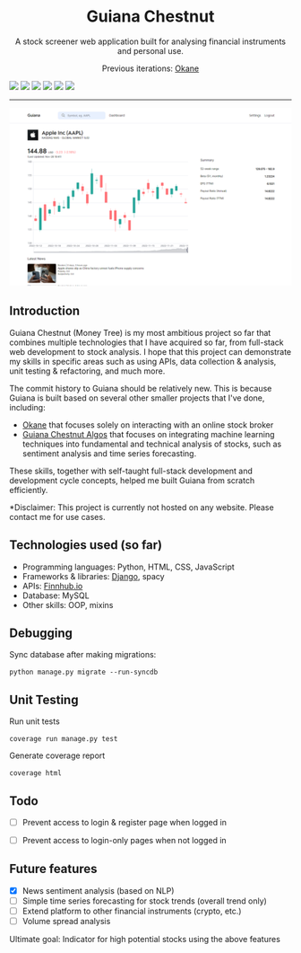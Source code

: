 <h1 align="center">Guiana Chestnut</h1>
<p align="center">A stock screener web application built for analysing financial instruments and personal use.</p>
<p align="center">Previous iterations: <a href="https://github.com/jhtkoo0426/Okane">Okane</a></p>

<img src="https://img.shields.io/badge/Python-3776AB?style=for-the-badge&logo=python&logoColor=white"> <img src="https://img.shields.io/badge/Django-092E20?style=for-the-badge&logo=django&logoColor=white"> <img src="https://img.shields.io/badge/MySQL-005C84?style=for-the-badge&logo=mysql&logoColor=white"> <img src="https://img.shields.io/badge/JavaScript-323330?style=for-the-badge&logo=javascript&logoColor=F7DF1E"> <img src="https://img.shields.io/badge/HTML-239120?style=for-the-badge&logo=html5&logoColor=white"> <img src="https://img.shields.io/badge/CSS-239120?&style=for-the-badge&logo=css3&logoColor=white">

<hr>

![Alt](guiana/static/media/guiana_sample.png)

## Introduction
Guiana Chestnut (Money Tree) is my most ambitious project so far that combines multiple technologies that I have acquired so far, from full-stack web development to stock analysis. I hope that this project can demonstrate my skills in specific areas such as using APIs, data collection & analysis, unit testing & refactoring, and much more.

The commit history to Guiana should be relatively new. This is because Guiana is built based on several other smaller projects that I've done, including:
- <a href="https://github.com/jhtkoo0426/Okane">Okane</a> that focuses solely on interacting with an online stock broker
- <a href="https://github.com/jhtkoo0426/Guiana-Chestnut-Algos">Guiana Chestnut Algos</a> that focuses on integrating machine learning techniques into fundamental and technical analysis of stocks, such as sentiment analysis and time series forecasting.

These skills, together with self-taught full-stack development and development cycle concepts, helped me built Guiana from scratch efficiently.

*Disclaimer: This project is currently not hosted on any website. Please contact me for use cases.

## Technologies used (so far)
- Programming languages: Python, HTML, CSS, JavaScript
- Frameworks & libraries: [Django](https://www.djangoproject.com), spacy
- APIs: [Finnhub.io](https://finnhub.io) 
- Database: MySQL
- Other skills: OOP, mixins

  
## Debugging
Sync database after making migrations:
```
python manage.py migrate --run-syncdb
```

## Unit Testing
Run unit tests
```
coverage run manage.py test
```

Generate coverage report
```
coverage html
```


## Todo
- [ ] Prevent access to login & register page when logged in
- [ ] Prevent access to login-only pages when not logged in


## Future features
- [x] News sentiment analysis (based on NLP)
- [ ] Simple time series forecasting for stock trends (overall trend only)
- [ ] Extend platform to other financial instruments (crypto, etc.)
- [ ] Volume spread analysis

Ultimate goal: Indicator for high potential stocks using the above features